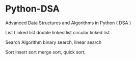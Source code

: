 # Python-DSA
Advanced Data Structures and Algorithms in Python ( DSA )

List
Linked list 
double linked list 
circular linked list 

Search Algorithm
binary search,
linear search 

Sort
insert sort
merge sort,
quick sort,
